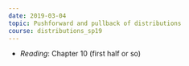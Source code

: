 ```yaml
---
date: 2019-03-04
topic: Pushforward and pullback of distributions 
course: distributions_sp19
---
```


- *Reading*: Chapter 10 (first half or so)


